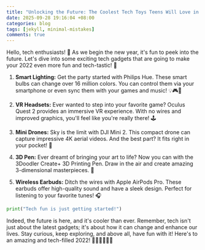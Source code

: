 ```yaml
---
title: "Unlocking the Future: The Coolest Tech Toys Teens Will Love in 2022!"
date: 2025-09-28 19:16:04 +08:00
categories: blog
tags: [jekyll, minimal-mistakes]
comments: true
---
```


Hello, tech enthusiasts! 🎉 As we begin the new year, it's fun to peek into the future. Let's dive into some exciting tech gadgets that are going to make your 2022 even more fun and tech-tastic! 🚀

1. **Smart Lighting:** Get the party started with Philips Hue. These smart bulbs can change over 16 million colors. You can control them via your smartphone or even sync them with your games and music! 💡🎮🎵
   
2. **VR Headsets:** Ever wanted to step into your favorite game? Oculus Quest 2 provides an immersive VR experience. With no wires and improved graphics, you'll feel like you're really there! 🕹️

3. **Mini Drones:** Sky is the limit with DJI Mini 2. This compact drone can capture impressive 4K aerial videos. And the best part? It fits right in your pocket! 🚁

4. **3D Pen:** Ever dreamt of bringing your art to life? Now you can with the 3Doodler Create+ 3D Printing Pen. Draw in the air and create amazing 3-dimensional masterpieces. 🎨

5. **Wireless Earbuds:** Ditch the wires with Apple AirPods Pro. These earbuds offer high-quality sound and have a sleek design. Perfect for listening to your favorite tunes! 🎧

```python
print("Tech fun is just getting started!")
```

Indeed, the future is here, and it's cooler than ever. Remember, tech isn't just about the latest gadgets; it's about how it can change and enhance our lives. Stay curious, keep exploring, and above all, have fun with it! Here's to an amazing and tech-filled 2022! 🌟🌐👩‍💻👨‍💻
